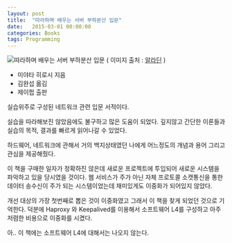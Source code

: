 ```yaml
---
layout: post
title:  "따라하며 배우는 서버 부하분산 입문"
date:   2015-03-01 00:00:00 
categories: Books
tags: Programming
---
```

![따라하며 배우는 서버 부하분산 입문](http://image.aladin.co.kr/product/2504/79/cover/8994506608_1.jpg)
( 이미지 출처 : [알라딘](http://www.aladin.co.kr/shop/wproduct.aspx?ItemId=25047966) )

  * 미야타 히로시 지음
  * 김완섭 옮김
  * 제이펍 출판

실습위주로 구성된 네트워크 관련 입문 서적이다.

실습을 따라해보진 않았음에도 불구하고 많은 도움이 되었다.
깊지않고 간단한 이론들과 실습의 목적, 결과를 빠르게 읽어나갈 수 있었다.

<!--more-->

하드웨어, 네트워크에 관해서 거의 백지상태였던 나에게 
어느정도의 개념과 용어 그리고 관심을 제공해줬다.

이 책을 구매한 일자가 정확하진 않은데 
새로운 프로젝트에 투입되어 새로운 시스템을 파악하고 있을 당시였을 것이다.
웹 서비스가 주가 아닌 자체 프로토콜 소캣통신을 통한 데이터 송수신이 주가 되는 시스템이었는데
재미있게도 이중화가 되어있지 않았다.

개선 대상의 가장 첫번째로 뽑은 것이 이중화였고 그래서 이 책을 찾게 되었던 것으로 기억한다.
덕분에 Haproxy 와 Keepalived를 이용해서 소프트웨어 L4를 구성하고 아주 저렴한 비용으로 이중화를 시켰다.

아.. 이 책에는 소프트웨어 L4에 대해서는 나오지 않는다.
